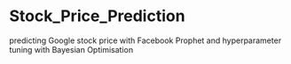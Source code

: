 # Stock_Price_Prediction
predicting Google stock price with Facebook Prophet and hyperparameter tuning with Bayesian Optimisation
